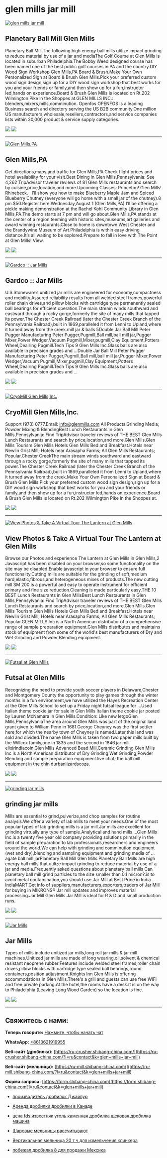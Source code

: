 # glen mills jar mill

<a href="https://swt.shibang-china.com/?l=ru&img&k=glen+mills+jar+mill" target="_blank">![glen mills jar mill](http://static.shibang-china.com/all-800x300/418.jpg)</a>

## Planetary Ball Mill Glen Mills
Planetary Ball Mill.The following high energy ball mills utilize impact grinding to reduce material by use of a jar and mediaThe Golf Course at Glen Mills is located in suburban Philadelphia.The Bobby Weed designed course has been named one of the best public golf courses in PA and the country.DIY Wood Sign Workshop Glen Mills,PA Board &amp; Brush.Make Your Own Personalized Sign at Board &amp; Brush Glen Mills.Pick your preferred custom wood sign design,sign up for a DIY wood sign workshop that best works for you and your friends or family,and then show up for a fun,instructor led,hands on experience.Board &amp; Brush Glen Mills is located on Rt.202 Wilmington Pike in the Shoppes at.GLEN MILLS INC.: blenders,mixers,mills,comminution. Openfos OPENFOS is a leading Business search and directory serving the US B2B community.One million US manufacturers,wholesale,resellers,contractors,and service companies lists within 30,000 product &amp; service supply categories.


<a href="https://whatsapp.shibangsoft.com/WhatsApp.php" target="_blank" title="WhatsApp">![](http://static.shibang-china.com/icon/whatsapp.png)</a> <a href="https://swt.shibang-china.com/?l=ru&icon&k=glen+mills+jar+mill" target="_blank">![](http://static.shibang-china.com/icon/chat-ru.png)</a>

---

<a href="https://swt.shibang-china.com/?l=ru&img&k=glen+mills+jar+mill" target="_blank">![Glen Mills,PA](http://static.shibang-china.com/all-800x300/1080.jpg)</a>

## Glen Mills,PA
Get directions,maps,and traffic for Glen Mills,PA.Check flight prices and hotel availability for your visit.Best Dining in Glen Mills,Pennsylvania: See 4,262 TripAdvisor traveler reviews of 81 Glen Mills restaurants and search by cuisine,price,location,and more.Upcoming Classes: Princeton! Glen Mills! Rhinebeck.&nbsp;&#0183;&#32;I’ll show you how to make Blueberry Maple Jam and Spiced Blueberry Chutney (everyone will go home with a small jar of the chutney).8 pm.$50.Register here.Wednesday,August 1 (Glen Mills,PA) I’ll be offering a pickle making demonstration at the Rachel Kohl Community Library in Glen Mills,PA.The demo starts at 7 pm and will go about.Glen Mills,PA stands at the center of a region teeming with historic sites,museums,art galleries and award winning restaurants.Close to home is downtown West Chester and the Brandywine Museum of Art.Philadelphia is within easy driving distance.It’s all waiting to be explored.Prepare to fall in love with The Point at Glen Mills! View.


<a href="https://whatsapp.shibangsoft.com/WhatsApp.php" target="_blank" title="WhatsApp">![](http://static.shibang-china.com/icon/whatsapp.png)</a> <a href="https://swt.shibang-china.com/?l=ru&icon&k=glen+mills+jar+mill" target="_blank">![](http://static.shibang-china.com/icon/chat-ru.png)</a>

---

<a href="https://swt.shibang-china.com/?l=ru&img&k=glen+mills+jar+mill" target="_blank">![Gardco :: Jar Mills](http://static.shibang-china.com/all-800x300/236.jpg)</a>

## Gardco :: Jar Mills
U.S.Stoneware’s unitized jar mills are engineered for economy,compactness and mobility.Assured reliability results from all welded steel frames,powerful roller chain drives,and pillow blocks with cartridge type permanently sealed ball bearings for efficient operation.The main stream winds southward and eastward through a rocky gorge,formerly the site of many mills that tapped its power.The Chester Creek Railroad (later the Chester Creek Branch of the Pennsylvania Railroad),built in 1869,paralleled it from Lenni to Upland,where it turned away from the creek.mill jar &amp; balls 5Double Jar Ball Mill Peter Pugger Manufacturing Peter Pugger,Pugmill,Ball mill,ball mill jar,Pugger Mixer,Power Wedger,Vacuum Pugmill,Mixer,pugmill,Clay Equipment,Potters Wheel,Deairing Pugmill.Tech Tips 9 Glen Mills Inc.Glass balls are also available in precision grades and …Double Jar Ball Mill Peter Pugger Manufacturing Peter Pugger,Pugmill,Ball mill,ball mill jar,Pugger Mixer,Power Wedger,Vacuum Pugmill,Mixer,pugmill,Clay Equipment,Potters Wheel,Deairing Pugmill.Tech Tips 9 Glen Mills Inc.Glass balls are also available in precision grades and …


<a href="https://whatsapp.shibangsoft.com/WhatsApp.php" target="_blank" title="WhatsApp">![](http://static.shibang-china.com/icon/whatsapp.png)</a> <a href="https://swt.shibang-china.com/?l=ru&icon&k=glen+mills+jar+mill" target="_blank">![](http://static.shibang-china.com/icon/chat-ru.png)</a>

---

<a href="https://swt.shibang-china.com/?l=ru&img&k=glen+mills+jar+mill" target="_blank">![CryoMill Glen Mills,Inc.](http://static.shibang-china.com/all-800x300/1296.jpg)</a>

## CryoMill Glen Mills,Inc.
Support (973) 0777.Email: info@glenmills.com All Products.Grinding Media; Powder Mixing &amp; BlendingBest Lunch Restaurants in Glen Mills,Pennsylvania: Find TripAdvisor traveler reviews of THE BEST Glen Mills Lunch Restaurants and search by price,location,and more.Glen Mills.Glen Mills Tourism Glen Mills Hotels Glen Mills Bed and Breakfast.Hotels near Newlin Grist Mill; Hotels near Arasapha Farms; All Glen Mills Restaurants; Popular.Chester CreekThe main stream winds southward and eastward through a rocky gorge,formerly the site of many mills that tapped its power.The Chester Creek Railroad (later the Chester Creek Branch of the Pennsylvania Railroad),built in 1869,paralleled it from Lenni to Upland,where it turned away from the creek.Make Your Own Personalized Sign at Board &amp; Brush Glen Mills.Pick your preferred custom wood sign design,sign up for a DIY wood sign workshop that best works for you and your friends or family,and then show up for a fun,instructor led,hands on experience.Board &amp; Brush Glen Mills is located on Rt.202 Wilmington Pike in the Shoppes at.


<a href="https://whatsapp.shibangsoft.com/WhatsApp.php" target="_blank" title="WhatsApp">![](http://static.shibang-china.com/icon/whatsapp.png)</a> <a href="https://swt.shibang-china.com/?l=ru&icon&k=glen+mills+jar+mill" target="_blank">![](http://static.shibang-china.com/icon/chat-ru.png)</a>

---

<a href="https://swt.shibang-china.com/?l=ru&img&k=glen+mills+jar+mill" target="_blank">![View Photos &amp; Take A Virtual Tour The Lantern at Glen Mills](http://static.shibang-china.com/all-800x300/657.jpg)</a>

## View Photos &amp; Take A Virtual Tour The Lantern at Glen Mills
Browse our Photos and experience The Lantern at Glen Mills in Glen Mills,2 Javascript has been disabled on your browser,so some functionality on the site may be disabled.Enable javascript in your browser to ensure full functionality.Cutting mills are suitable for the grinding of soft,medium hard,elastic,fibrous,and heterogeneous mixes of products.The new cutting mill SM 200 is a powerful and easy to operate instrument for efficient primary and fine size reduction.Cleaning is made particularly easy.THE 10 BEST Lunch Restaurants in Glen MillsBest Lunch Restaurants in Glen Mills,Pennsylvania: Find TripAdvisor traveler reviews of THE BEST Glen Mills Lunch Restaurants and search by price,location,and more.Glen Mills.Glen Mills Tourism Glen Mills Hotels Glen Mills Bed and Breakfast.Hotels near Newlin Grist Mill; Hotels near Arasapha Farms; All Glen Mills Restaurants; Popular.GLEN MILLS Inc is a North American distributor of a comprehensive range of sample preparation equipment.Glen Mills distributes and maintains stock of equipment from some of the world's best manufacturers of Dry and Wet Grinding and Powder Blending equipment.


<a href="https://whatsapp.shibangsoft.com/WhatsApp.php" target="_blank" title="WhatsApp">![](http://static.shibang-china.com/icon/whatsapp.png)</a> <a href="https://swt.shibang-china.com/?l=ru&icon&k=glen+mills+jar+mill" target="_blank">![](http://static.shibang-china.com/icon/chat-ru.png)</a>

---

<a href="https://swt.shibang-china.com/?l=ru&img&k=glen+mills+jar+mill" target="_blank">![Futsal at Glen Mills](http://static.shibang-china.com/all-800x300/380.jpg)</a>

## Futsal at Glen Mills
Recognizing the need to provide youth soccer players in Delaware,Chester and Montgomery County the opportunity to play games through the winter months in a fun environment,we have utilized the Hayes Recreation Center at the Glen Mills School to set up a Friday night futsal league for …Used Italian theme cookie jar for sale in Glen Mills Italian theme cookie jar posted by Lauren McNamara in Glen Mills.Condition: Like new letgoGlen Mills,PennsylvaniaThe area around Glen Mills was part of the original land grant given to William Penn in 1681.George Cheyney was the first settler here,for which the nearby town of Cheyney is named.Later,this land was sold and divided.The name Glen Mills is taken from two paper mills built by the Willcox family,one in 1835 and the second in 1846.jar mill elixirindiacoin.Glen Mills Advanced Bead Mill,Ceramic Grinding Glen Mills Inc is a North American distributor of Dry Grinding Wet Grinding,Powder Blending and sample preparation equipment.live chat; the ball mill equipment in the chin durbanlizardscoza.


<a href="https://whatsapp.shibangsoft.com/WhatsApp.php" target="_blank" title="WhatsApp">![](http://static.shibang-china.com/icon/whatsapp.png)</a> <a href="https://swt.shibang-china.com/?l=ru&icon&k=glen+mills+jar+mill" target="_blank">![](http://static.shibang-china.com/icon/chat-ru.png)</a>

---

<a href="https://swt.shibang-china.com/?l=ru&img&k=glen+mills+jar+mill" target="_blank">![grinding jar mills](http://static.shibang-china.com/all-800x300/1228.jpg)</a>

## grinding jar mills
Mills are essential to grind,pulverize,and chop samples for routine analysis.We offer a variety of lab mills to meet your needs.One of the most popular types of lab grinding mills is a jar mill.Jar mills are excellent for grinding virtually any type of sample.Analytical and hand mills …Glen Mills Inc.is a twenty five year old company providing solutions primarily in the field of sample preparation to lab professionals,researchers and engineers around the world.We can help with grinding and comminution equipment (wet and dry),blending and sampling equipment and grinding media of …agate ball mill jarPlanetary Ball Mill Glen Mills Planetary Ball Mills are high energy ball mills that utilize impact grinding to reduce material by use of a jar and media.Frequently asked questions about planetary ball mills Can planetary ball mill grind particles to the size smaller than 0.1 micron?.is to avoid metal contamination,you should use.Jar Mill at Best Price in India IndiaMART.Get info of suppliers,manufacturers,exporters,traders of Jar Mill for buying in MIKRONS&#174; Jar mill updates and improves material processing.Jar Mill Glen Mills.Jar Mill is ideal for R &amp; D and small production runs.


<a href="https://whatsapp.shibangsoft.com/WhatsApp.php" target="_blank" title="WhatsApp">![](http://static.shibang-china.com/icon/whatsapp.png)</a> <a href="https://swt.shibang-china.com/?l=ru&icon&k=glen+mills+jar+mill" target="_blank">![](http://static.shibang-china.com/icon/chat-ru.png)</a>

---

<a href="https://swt.shibang-china.com/?l=ru&img&k=glen+mills+jar+mill" target="_blank">![Jar Mills](http://static.shibang-china.com/all-800x300/971.jpg)</a>

## Jar Mills
Types of mills include unitized jar mills,long roll jar mills &amp; jar mill machines.Unitized jar mills are made of long wearing,oil,solvent &amp; chemical resistant neoprene rubber.Features include welded steel frames,roller chain drives,pillow blocks with cartridge type sealed ball bearings,round containers,position adjustment.Knights Inn Glen Mills is offering accommodations in Glen Mills.There's a grill and guests can use free WiFi and free private parking.At the hotel,the rooms have a desk.It is on the way to Philadelphia (Leaving Long Wood Garden) so the location is fine.

<a href="https://whatsapp.shibangsoft.com/WhatsApp.php" target="_blank" title="WhatsApp">![](http://static.shibang-china.com/icon/whatsapp.png)</a> <a href="https://swt.shibang-china.com/?l=ru&icon&k=glen+mills+jar+mill" target="_blank">![](http://static.shibang-china.com/icon/chat-ru.png)</a>

---
## Свяжитесь с нами:

**Теперь говорите:** [Нажмите, чтобы начать чат](https://swt.shibang-china.com?l=ru&contact&k=glen+mills+jar+mill)

**WhatsApp:**  [+8613621919955](https://whatsapp.shibangsoft.com/WhatsApp.php)

**Веб-сайт (дробилка):** [https://ru-crusher.shibang-china.com/](https://ru-crusher.shibang-china.com/?l=ru&contact&k=glen+mills+jar+mill)

**Веб-сайт (мельница):** [https://ru-mill.shibang-china.com/](https://ru-mill.shibang-china.com/?l=ru&contact&k=glen+mills+jar+mill)

**Форма запроса:** [https://form.shibang-china.com](https://form.shibang-china.com?l=ru&contact&k=glen+mills+jar+mill)

* [производитель дробилок Джайпур](../125/%D0%BF%D1%80%D0%BE%D0%B8%D0%B7%D0%B2%D0%BE%D0%B4%D0%B8%D1%82%D0%B5%D0%BB%D1%8C%20%D0%B4%D1%80%D0%BE%D0%B1%D0%B8%D0%BB%D0%BE%D0%BA%20%D0%94%D0%B6%D0%B0%D0%B9%D0%BF%D1%83%D1%80.md)

* [Аренда дробилки дробилки в Канаде](../123/%D0%90%D1%80%D0%B5%D0%BD%D0%B4%D0%B0%20%D0%B4%D1%80%D0%BE%D0%B1%D0%B8%D0%BB%D0%BA%D0%B8%20%D0%B4%D1%80%D0%BE%D0%B1%D0%B8%D0%BB%D0%BA%D0%B8%20%D0%B2%20%D0%9A%D0%B0%D0%BD%D0%B0%D0%B4%D0%B5.md)

* [цена fds известняк уголь каменная дробилка щековая дробилка машина](../123/%D1%86%D0%B5%D0%BD%D0%B0%20fds%20%D0%B8%D0%B7%D0%B2%D0%B5%D1%81%D1%82%D0%BD%D1%8F%D0%BA%20%D1%83%D0%B3%D0%BE%D0%BB%D1%8C%20%D0%BA%D0%B0%D0%BC%D0%B5%D0%BD%D0%BD%D0%B0%D1%8F%20%D0%B4%D1%80%D0%BE%D0%B1%D0%B8%D0%BB%D0%BA%D0%B0%20%D1%89%D0%B5%D0%BA%D0%BE%D0%B2%D0%B0%D1%8F%20%D0%B4%D1%80%D0%BE%D0%B1%D0%B8%D0%BB%D0%BA%D0%B0%20%D0%BC%D0%B0%D1%88%D0%B8%D0%BD%D0%B0.md)

* [Шаровые мельницы рассчитывают](../124/%D0%A8%D0%B0%D1%80%D0%BE%D0%B2%D1%8B%D0%B5%20%D0%BC%D0%B5%D0%BB%D1%8C%D0%BD%D0%B8%D1%86%D1%8B%20%D1%80%D0%B0%D1%81%D1%81%D1%87%D0%B8%D1%82%D1%8B%D0%B2%D0%B0%D1%8E%D1%82.md)

* [Вертикальная мельница 20 т  ч для измельчения клинкера](../123/%D0%92%D0%B5%D1%80%D1%82%D0%B8%D0%BA%D0%B0%D0%BB%D1%8C%D0%BD%D0%B0%D1%8F%20%D0%BC%D0%B5%D0%BB%D1%8C%D0%BD%D0%B8%D1%86%D0%B0%2020%20%D1%82%20%20%D1%87%20%D0%B4%D0%BB%D1%8F%20%D0%B8%D0%B7%D0%BC%D0%B5%D0%BB%D1%8C%D1%87%D0%B5%D0%BD%D0%B8%D1%8F%20%D0%BA%D0%BB%D0%B8%D0%BD%D0%BA%D0%B5%D1%80%D0%B0.md)

* [побежал дробилка 8 для продажи Мексика](../125/%D0%BF%D0%BE%D0%B1%D0%B5%D0%B6%D0%B0%D0%BB%20%D0%B4%D1%80%D0%BE%D0%B1%D0%B8%D0%BB%D0%BA%D0%B0%208%20%D0%B4%D0%BB%D1%8F%20%D0%BF%D1%80%D0%BE%D0%B4%D0%B0%D0%B6%D0%B8%20%D0%9C%D0%B5%D0%BA%D1%81%D0%B8%D0%BA%D0%B0.md)